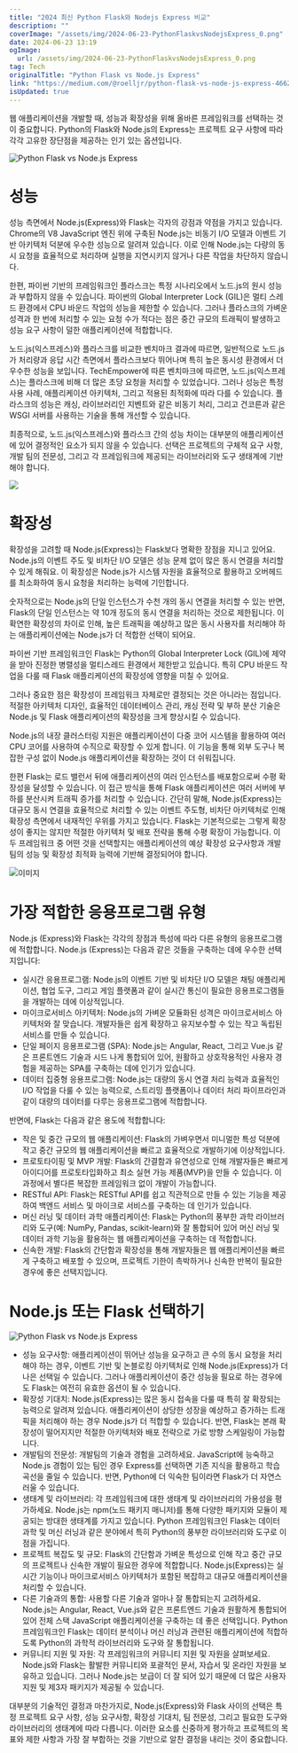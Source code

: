 ```yaml
---
title: "2024 최신 Python Flask와 Nodejs Express 비교"
description: ""
coverImage: "/assets/img/2024-06-23-PythonFlaskvsNodejsExpress_0.png"
date: 2024-06-23 13:19
ogImage: 
  url: /assets/img/2024-06-23-PythonFlaskvsNodejsExpress_0.png
tag: Tech
originalTitle: "Python Flask vs Node.js Express"
link: "https://medium.com/@roelljr/python-flask-vs-node-js-express-4662b6f97b28"
isUpdated: true
---
```





웹 애플리케이션을 개발할 때, 성능과 확장성을 위해 올바른 프레임워크를 선택하는 것이 중요합니다. Python의 Flask와 Node.js의 Express는 프로젝트 요구 사항에 따라 각각 고유한 장단점을 제공하는 인기 있는 옵션입니다.

![Python Flask vs Node.js Express](/assets/img/2024-06-23-PythonFlaskvsNodejsExpress_0.png)

# 성능

성능 측면에서 Node.js(Express)와 Flask는 각자의 강점과 약점을 가지고 있습니다. Chrome의 V8 JavaScript 엔진 위에 구축된 Node.js는 비동기 I/O 모델과 이벤트 기반 아키텍처 덕분에 우수한 성능으로 알려져 있습니다. 이로 인해 Node.js는 다량의 동시 요청을 효율적으로 처리하며 실행을 지연시키지 않거나 다른 작업을 차단하지 않습니다.

<div class="content-ad"></div>

한편, 파이썬 기반의 프레임워크인 플라스크는 특정 시나리오에서 노드.js의 원시 성능과 부합하지 않을 수 있습니다. 파이썬의 Global Interpreter Lock (GIL)은 멀티 스레드 환경에서 CPU 바운드 작업의 성능을 제한할 수 있습니다. 그러나 플라스크의 가벼운 성격과 한 번에 처리할 수 있는 요청 수가 적다는 점은 중간 규모의 트래픽이 발생하고 성능 요구 사항이 덜한 애플리케이션에 적합합니다.

노드.js(익스프레스)와 플라스크를 비교한 벤치마크 결과에 따르면, 일반적으로 노드.js가 처리량과 응답 시간 측면에서 플라스크보다 뛰어나며 특히 높은 동시성 환경에서 더 우수한 성능을 보입니다. TechEmpower에 따른 벤치마크에 따르면, 노드.js(익스프레스)는 플라스크에 비해 더 많은 초당 요청을 처리할 수 있었습니다. 그러나 성능은 특정 사용 사례, 애플리케이션 아키텍처, 그리고 적용된 최적화에 따라 다를 수 있습니다. 플라스크의 성능은 캐싱, 라이브러리인 지벤트와 같은 비동기 처리, 그리고 건코른과 같은 WSGI 서버를 사용하는 기술을 통해 개선할 수 있습니다.

최종적으로, 노드.js(익스프레스)와 플라스크 간의 성능 차이는 대부분의 애플리케이션에 있어 결정적인 요소가 되지 않을 수 있습니다. 선택은 프로젝트의 구체적 요구 사항, 개발 팀의 전문성, 그리고 각 프레임워크에 제공되는 라이브러리와 도구 생태계에 기반해야 합니다.

 <img src="/assets/img/2024-06-23-PythonFlaskvsNodejsExpress_1.png" />

<div class="content-ad"></div>

# 확장성

확장성을 고려할 때 Node.js(Express)는 Flask보다 명확한 장점을 지니고 있어요. Node.js의 이벤트 주도 및 비차단 I/O 모델은 성능 문제 없이 많은 동시 연결을 처리할 수 있게 해줘요. 이 확장성은 Node.js가 시스템 자원을 효율적으로 활용하고 오버헤드를 최소화하여 동시 요청을 처리하는 능력에 기인합니다.

숫자적으로는 Node.js의 단일 인스턴스가 수천 개의 동시 연결을 처리할 수 있는 반면, Flask의 단일 인스턴스는 약 10개 정도의 동시 연결을 처리하는 것으로 제한됩니다. 이 확연한 확장성의 차이로 인해, 높은 트래픽을 예상하고 많은 동시 사용자를 처리해야 하는 애플리케이션에는 Node.js가 더 적합한 선택이 되어요.

파이썬 기반 프레임워크인 Flask는 Python의 Global Interpreter Lock (GIL)에 제약을 받아 진정한 병렬성을 멀티스레드 환경에서 제한받고 있습니다. 특히 CPU 바운드 작업을 다룰 때 Flask 애플리케이션의 확장성에 영향을 미칠 수 있어요.

<div class="content-ad"></div>

그러나 중요한 점은 확장성이 프레임워크 자체로만 결정되는 것은 아니라는 점입니다. 적절한 아키텍처 디자인, 효율적인 데이터베이스 관리, 캐싱 전략 및 부하 분산 기술은 Node.js 및 Flask 애플리케이션의 확장성을 크게 향상시킬 수 있습니다.

Node.js의 내장 클러스터링 지원은 애플리케이션이 다중 코어 시스템을 활용하여 여러 CPU 코어를 사용하여 수직으로 확장할 수 있게 합니다. 이 기능을 통해 외부 도구나 복잡한 구성 없이 Node.js 애플리케이션을 확장하는 것이 더 쉬워집니다.

한편 Flask는 로드 밸런서 뒤에 애플리케이션의 여러 인스턴스를 배포함으로써 수평 확장성을 달성할 수 있습니다. 이 접근 방식을 통해 Flask 애플리케이션은 여러 서버에 부하를 분산시켜 트래픽 증가를 처리할 수 있습니다. 간단히 말해, Node.js(Express)는 대규모 동시 연결을 효율적으로 처리할 수 있는 이벤트 주도형, 비차단 아키텍처로 인해 확장성 측면에서 내재적인 우위를 가지고 있습니다. Flask는 기본적으로는 그렇게 확장성이 좋지는 않지만 적절한 아키텍처 및 배포 전략을 통해 수평 확장이 가능합니다. 이 두 프레임워크 중 어떤 것을 선택할지는 애플리케이션의 예상 확장성 요구사항과 개발 팀의 성능 및 확장성 최적화 능력에 기반해 결정되어야 합니다.

![이미지](/assets/img/2024-06-23-PythonFlaskvsNodejsExpress_2.png)

<div class="content-ad"></div>

# 가장 적합한 응용프로그램 유형

Node.js (Express)와 Flask는 각각의 장점과 특성에 따라 다른 유형의 응용프로그램에 적합합니다. Node.js (Express)는 다음과 같은 것들을 구축하는 데에 우수한 선택지입니다:

- 실시간 응용프로그램: Node.js의 이벤트 기반 및 비차단 I/O 모델은 채팅 애플리케이션, 협업 도구, 그리고 게임 플랫폼과 같이 실시간 통신이 필요한 응용프로그램들을 개발하는 데에 이상적입니다.
- 마이크로서비스 아키텍처: Node.js의 가벼운 모듈화된 성격은 마이크로서비스 아키텍처와 잘 맞습니다. 개발자들은 쉽게 확장하고 유지보수할 수 있는 작고 독립된 서비스를 만들 수 있습니다.
- 단일 페이지 응용프로그램 (SPA): Node.js는 Angular, React, 그리고 Vue.js 같은 프론트엔드 기술과 시드 나게 통합되어 있어, 원활하고 상호작용적인 사용자 경험을 제공하는 SPA를 구축하는 데에 인기가 있습니다.
- 데이터 집중형 응용프로그램: Node.js는 대량의 동시 연결 처리 능력과 효율적인 I/O 작업을 다룰 수 있는 능력으로, 스트리밍 플랫폼이나 데이터 처리 파이프라인과 같이 대량의 데이터를 다루는 응용프로그램에 적합합니다.

반면에, Flask는 다음과 같은 용도에 적합합니다:

<div class="content-ad"></div>

- 작은 및 중간 규모의 웹 애플리케이션: Flask의 가벼우면서 미니멀한 특성 덕분에 작고 중간 규모의 웹 애플리케이션을 빠르고 효율적으로 개발하기에 이상적입니다.
- 프로토타이핑 및 MVP 개발: Flask의 간결함과 유연성으로 인해 개발자들은 빠르게 아이디어를 프로토타입화하고 최소 실현 가능 제품(MVP)을 만들 수 있습니다. 이 과정에서 별다른 복잡한 프레임워크 없이 개발이 가능합니다.
- RESTful API: Flask는 RESTful API를 쉽고 직관적으로 만들 수 있는 기능을 제공하여 백엔드 서비스 및 마이크로 서비스를 구축하는 데 인기가 있습니다.
- 머신 러닝 및 데이터 과학 애플리케이션: Flask는 Python의 풍부한 과학 라이브러리와 도구(예: NumPy, Pandas, scikit-learn)와 잘 통합되어 있어 머신 러닝 및 데이터 과학 기능을 활용하는 웹 애플리케이션을 구축하는 데 적합합니다.
- 신속한 개발: Flask의 간단함과 확장성을 통해 개발자들은 웹 애플리케이션을 빠르게 구축하고 배포할 수 있으며, 프로젝트 기한이 촉박하거나 신속한 반복이 필요한 경우에 좋은 선택지입니다.

# Node.js 또는 Flask 선택하기

![Python Flask vs Node.js Express](/assets/img/2024-06-23-PythonFlaskvsNodejsExpress_3.png)

- 성능 요구사항: 애플리케이션이 뛰어난 성능을 요구하고 큰 수의 동시 요청을 처리해야 하는 경우, 이벤트 기반 및 논블로킹 아키텍처로 인해 Node.js(Express)가 더 나은 선택일 수 있습니다. 그러나 애플리케이션이 중간 성능을 필요로 하는 경우에도 Flask는 여전히 유효한 옵션이 될 수 있습니다.
- 확장성 기대치: Node.js(Express)는 많은 동시 접속을 다룰 때 특히 잘 확장되는 능력으로 알려져 있습니다. 애플리케이션이 상당한 성장을 예상하고 증가하는 트래픽을 처리해야 하는 경우 Node.js가 더 적합할 수 있습니다. 반면, Flask는 본래 확장성이 떨어지지만 적절한 아키텍처와 배포 전략으로 가로 방향 스케일링이 가능합니다.
- 개발팀의 전문성: 개발팀의 기술과 경험을 고려하세요. JavaScript에 능숙하고 Node.js 경험이 있는 팀인 경우 Express를 선택하면 기존 지식을 활용하고 학습 곡선을 줄일 수 있습니다. 반면, Python에 더 익숙한 팀이라면 Flask가 더 자연스러울 수 있습니다.
- 생태계 및 라이브러리: 각 프레임워크에 대한 생태계 및 라이브러리의 가용성을 평가하세요. Node.js는 npm(노드 패키지 매니저)를 통해 다양한 패키지와 모듈이 제공되는 방대한 생태계를 가지고 있습니다. Python 프레임워크인 Flask는 데이터 과학 및 머신 러닝과 같은 분야에서 특히 Python의 풍부한 라이브러리와 도구로 이점을 가집니다.
- 프로젝트 복잡도 및 규모: Flask의 간단함과 가벼운 특성으로 인해 작고 중간 규모의 프로젝트나 신속한 개발이 필요한 경우에 적합합니다. Node.js(Express)는 실시간 기능이나 마이크로서비스 아키텍처가 포함된 복잡하고 대규모 애플리케이션을 처리할 수 있습니다.
- 다른 기술과의 통합: 사용할 다른 기술과 얼마나 잘 통합되는지 고려하세요. Node.js는 Angular, React, Vue.js와 같은 프론트엔드 기술과 원활하게 통합되어 있어 전체 스택 JavaScript 애플리케이션을 구축하는 데 좋은 선택입니다. Python 프레임워크인 Flask는 데이터 분석이나 머신 러닝과 관련된 애플리케이션에 적합하도록 Python의 과학적 라이브러리와 도구와 잘 통합됩니다.
- 커뮤니티 지원 및 자원: 각 프레임워크의 커뮤니티 지원 및 자원을 살펴보세요. Node.js와 Flask는 활발한 커뮤니티와 포괄적인 문서, 자습서 및 온라인 자원을 보유하고 있습니다. 그러나 Node.js는 보급이 더 잘 되어 있기 때문에 더 많은 사용자 지원 및 제3자 패키지가 제공될 수 있습니다.

<div class="content-ad"></div>

대부분의 기술적인 결정과 마찬가지로, Node.js(Express)와 Flask 사이의 선택은 특정 프로젝트 요구 사항, 성능 요구사항, 확장성 기대치, 팀 전문성, 그리고 필요한 도구와 라이브러리의 생태계에 따라 다릅니다. 이러한 요소를 신중하게 평가하고 프로젝트의 목표와 제한 사항과 가장 잘 부합하는 것을 기반으로 알찬 결정을 내리는 것이 중요합니다.